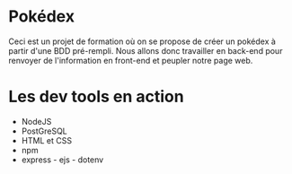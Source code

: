 # Pokédex

Ceci est un projet de formation où on se propose de créer un pokédex à partir d'une BDD pré-rempli. Nous allons donc travailler en back-end pour renvoyer de l'information en front-end et peupler notre page web.

# Les dev tools en action

- NodeJS
- PostGreSQL
- HTML et CSS
- npm
- express - ejs - dotenv